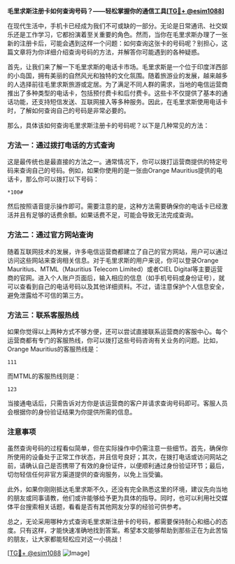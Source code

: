 **毛里求斯注册卡如何查询号码？——轻松掌握你的通信工具[[TG💪+ @esim1088](https://t.me/s/esim1088)]**

在现代生活中，手机卡已经成为我们不可或缺的一部分。无论是日常通讯、社交娱乐还是工作学习，它都扮演着至关重要的角色。然而，当你在毛里求斯办理了一张新的注册卡后，可能会遇到这样一个问题：如何查询这张卡的号码呢？别担心，这篇文章将为你详细介绍查询号码的方法，并解答你可能遇到的各种疑惑。

首先，让我们来了解一下毛里求斯的电话卡市场。毛里求斯是一个位于印度洋西部的小岛国，拥有美丽的自然风光和独特的文化氛围。随着旅游业的发展，越来越多的人选择前往毛里求斯旅游或定居。为了满足不同人群的需求，当地的电信运营商推出了多种类型的电话卡，包括预付费卡和后付费卡。这些卡不仅提供了基本的通话功能，还支持短信发送、互联网接入等多种服务。因此，在毛里求斯使用电话卡时，了解如何查询自己的号码是非常必要的。

那么，具体该如何查询毛里求斯注册卡的号码呢？以下是几种常见的方法：

### 方法一：通过拨打电话的方式查询
这是最传统也是最直接的方法之一。通常情况下，你可以拨打运营商提供的特定号码来查询自己的号码。例如，如果你使用的是一张由Orange Mauritius提供的电话卡，那么你可以拨打以下号码：
```
*100#
```
然后按照语音提示操作即可。需要注意的是，这种方法需要确保你的电话卡已经激活并且有足够的话费余额。如果话费不足，可能会导致无法完成查询。

### 方法二：通过官方网站查询
随着互联网技术的发展，许多电信运营商都建立了自己的官方网站，用户可以通过访问这些网站来查询相关信息。对于毛里求斯的用户来说，你可以登录Orange Mauritius、MTML（Mauritius Telecom Limited）或者CIEL Digital等主要运营商的官网。进入个人账户页面后，输入相应的信息（如手机号码或身份证号），就可以查看到自己的电话号码以及其他详细资料。不过，请注意保护个人信息安全，避免泄露给不可信的第三方。

### 方法三：联系客服热线
如果你觉得以上两种方式不够方便，还可以尝试直接联系运营商的客服中心。每个运营商都有专门的客服热线，你可以拨打这些号码咨询有关业务的问题。比如，Orange Mauritius的客服热线是：
```
111
```
而MTML的客服热线则是：
```
123
```
当接通电话后，只需告诉对方你是该运营商的客户并请求查询号码即可。客服人员会根据你的身份验证结果为你提供所需的信息。

### 注意事项
虽然查询号码的过程看似简单，但在实际操作中仍需注意一些细节。首先，确保你所使用的设备处于正常工作状态，并且信号良好；其次，在拨打电话或访问网站之前，请确认自己是否携带了有效的身份证件，以便顺利通过身份验证环节；最后，切勿轻信任何非官方渠道提供的查询服务，以免上当受骗。

此外，如果你刚刚抵达毛里求斯不久，还没有完全熟悉这里的环境，建议先向当地的朋友或同事请教，他们或许能够给予更为具体的指导。同时，也可以利用社交媒体平台搜索相关话题，看看是否有其他网友分享的经验可供参考。

总之，无论采用哪种方式查询毛里求斯注册卡的号码，都需要保持耐心和细心的态度。只有这样，才能快速准确地找到答案。希望本文能够帮助到那些正在为此苦恼的朋友，让大家都能轻松应对这一小挑战！

[[TG💪+ @esim1088](https://t.me/s/esim1088) ![Image](https://i.postimg.cc/4NQfJmqS/Snipaste-2025-05-13-00-14-12.png)]